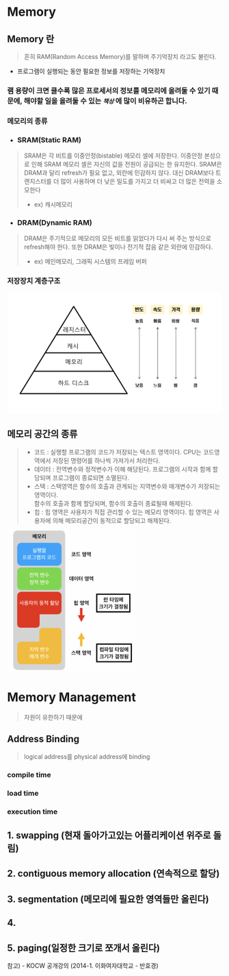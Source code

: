 # Memory 

## Memory 란 
> 흔히 RAM(Random Access Memory)를 말하며 주기억장치 라고도 불린다.   
* 프로그램이 실행되는 동안 필요한 정보를 저장하는 기억장치  

### 램 용량이 크면 클수록 많은 프로세서의 정보를 메모리에 올려둘 수 있기 때문에, 해야할 일을 올려둘 수 있는 ***`책상`*** 에 많이 비유하곤 합니다.


### 메모리의 종류
* ### SRAM(Static RAM)
> SRAM은 각 비트를 이중안정(bistable) 메모리 셀에 저장한다. 이중안정 본성으로 인해 SRAM 메모리 셀은 자신의 값을 전원이 공급되는 한 유지한다. SRAM은 DRAM과 달리 refresh가 필요 없고, 외란에 민감하지 않다. 대신 DRAM보다 트랜지스터를 더 많이 사용하며 더 낮은 밀도를 가지고 더 비싸고 더 많은 전력을 소모한다
> * ex) 캐시메모리


* ### DRAM(Dynamic RAM)
> DRAM은 주기적으로 메모리의 모든 비트를 읽었다가 다시 써 주는 방식으로 refresh해야 한다. 또한 DRAM은 빛이나 전기적 잡음 같은 외란에 민감하다.
> * ex) 메인메모리, 그래픽 시스템의 프레임 버퍼


### 저장장치 계층구조

<img src="./images/Memory/MemoryHi.png" width="500"/>   


## 메모리 공간의 종류 
> * 코드 :  실행할 프로그램의 코드가 저장되는 텍스트 영역이다. CPU는 코드영역에서 저장된 명령어를 하나씩 가져가서 처리한다.
> * 데이터 :  전역변수와 정적변수가 이해 해당된다. 프로그램의 시작과 함께 할당되며 프로그램이 종료되면 소멸된다.
> * 스택   :  스택영역은 함수의 호출과 관계되는 지역변수와 매개변수가 저장되는 영역이다.   
> 함수의 호출과 함께 할당되며, 함수의 호출이 종료될때 해제된다.
> * 힙  :  힙 영역은 사용자가 직접 관리할 수 있는 메모리 영역이다. 힙 영역은 사용자에 의해 메모리공간이 동적으로 할당되고 해제된다.



 <img src="./images/Process/memory.png" width="300"/>  




# Memory Management
> 자원이 유한하기 때문에 

## Address Binding
>logical address를 physical address에 binding 

### compile time
> 
### load time

### execution time


## 1. swapping (현재 돌아가고있는 어플리케이션 위주로 돌림)

## 2. contiguous memory allocation (연속적으로 할당)

## 3. segmentation (메모리에 필요한 영역들만 올린다)

## 4. 

## 5. paging(일정한 크기로 쪼개서 올린다)













참고)
- KOCW 공개강의 (2014-1. 이화여자대학교 - 반효경)